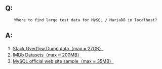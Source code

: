 ## Q:
```
    Where to find large test data for MySQL / MariaDB in localhost? 
```

## A:
1. [Stack Overflow Dump data（max ≈ 27GB）](https://archive.org/details/stackexchange)
2. [IMDb Datasets（max ≈ 200MB）](https://www.imdb.com/interfaces/)
3. [MySQL official web site sample（max ≈ 35MB）](https://dev.mysql.com/doc/index-other.html)
